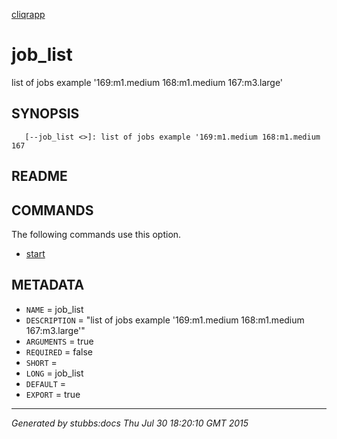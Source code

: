 [cliqrapp](../../index.html)

# job_list

list of jobs example '169:m1.medium 168:m1.medium 167:m3.large'

## SYNOPSIS

       [--job_list <>]: list of jobs example '169:m1.medium 168:m1.medium 167

## README



## COMMANDS

The following commands use this option.

* [start](../../commands/start/index.html)

## METADATA

* `NAME` = job_list
* `DESCRIPTION` = "list of jobs example '169:m1.medium 168:m1.medium 167:m3.large'"
* `ARGUMENTS` = true
* `REQUIRED` = false
* `SHORT` = 
* `LONG` = job_list
* `DEFAULT` = 
* `EXPORT` = true

----

*Generated by stubbs:docs Thu Jul 30 18:20:10 GMT 2015*

